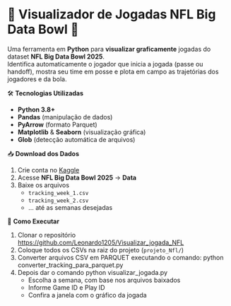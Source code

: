 # 🏈 Visualizador de Jogadas NFL Big Data Bowl 🚀

Uma ferramenta em **Python** para **visualizar graficamente** jogadas do dataset **NFL Big Data Bowl 2025**.  
Identifica automaticamente o jogador que inicia a jogada (passe ou handoff), mostra seu time em posse e plota em campo as trajetórias dos jogadores e da bola.

🛠️ **Tecnologias Utilizadas**

- **Python 3.8+**  
- **Pandas** (manipulação de dados)  
- **PyArrow** (formato Parquet)  
- **Matplotlib** & **Seaborn** (visualização gráfica)  
- **Glob** (detecção automática de arquivos)

📥 **Download dos Dados**

1. Crie conta no [Kaggle](https://www.kaggle.com/)  
2. Acesse **NFL Big Data Bowl 2025** → **Data**  
3. Baixe os arquivos  
   - `tracking_week_1.csv`  
   - `tracking_week_2.csv`  
   - … até as semanas desejadas  


🚀 **Como Executar**
1. Clonar o repositório https://github.com/Leonardo1205/Visualizar_jogada_NFL
2. Coloque todos os CSVs na raiz do projeto (`projeto_Nfl/`)
3. Converter arquivos CSV em PARQUET executando o comando: python converter_tracking_para_parquet.py
4. Depois dar o comando python visualizar_jogada.py
   - Escolha a semana, com base nos arquivos baixados 
   - Informe Game ID e Play ID
   - Confira a janela com o gráfico da jogada




